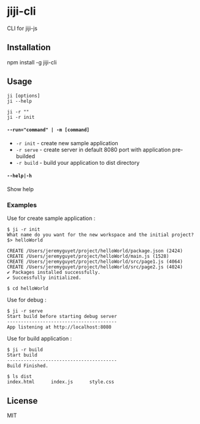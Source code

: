 # jiji-cli

CLI for jiji-js

## Installation

npm install -g jiji-cli

## Usage

````shell
ji [options]
ji --help
````

````shell
ji -r ""
ji -r init
````

#### `--run="command" | -m [command]`

- `-r init` - create new sample application
- `-r serve` - create server in default 8080 port with application pre-builded
- `-r build` - build your application to dist directory

#### `--help|-h`

Show help

### Examples

Use for create sample application :

````shell
$ ji -r init 
What name do you want for the new workspace and the initial project? $> helloWorld

CREATE /Users/jeremyguyet/project/helloWorld/package.json (2424)
CREATE /Users/jeremyguyet/project/helloWorld/main.js (1528)
CREATE /Users/jeremyguyet/project/helloWorld/src/page1.js (4064)
CREATE /Users/jeremyguyet/project/helloWorld/src/page2.js (4024)
✔ Packages installed successfully.
✔ Successfully initialized.
````

````
$ cd helloWorld
````

Use for debug :

````shell
$ ji -r serve
Start build before starting debug server
----------------------------------------
App listening at http://localhost:8080
````

Use for build application :

````shell
$ ji -r build
Start build
----------------------------------------
Build Finished.
````

````shell
$ ls dist
index.html      index.js      style.css
````

## License

MIT

